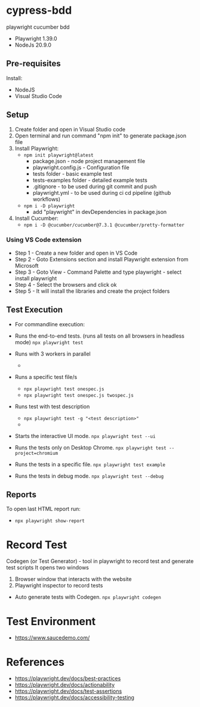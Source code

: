 # cypress-bdd
playwright cucumber bdd

- Playwright 1.39.0
- NodeJs 20.9.0

## Pre-requisites
Install:
- NodeJS
- Visual Studio Code
  
## Setup
1. Create folder and open in Visual Studio code
2. Open terminal and run command "npm init" to generate package.json file
3. Install Playwright:
   - ```npm init playwright@latest```
     - package.json - node project management file
     - playwright.config.js - Configuration file
     - tests folder -  basic example test
     - tests-examples folder - detailed example tests
     - .gitignore - to be used during git commit and push
     - playwright.yml - to be used during ci cd pipeline (github workflows)
   - ```npm i -D playwright```
     - add "playwright" in devDependencies in package.json
4. Install Cucumber:
   - ```npm i -D @cucumber/cucumber@7.3.1 @cucumber/pretty-formatter```                      

### Using VS Code extension 
- Step 1 - Create a new folder and open in VS Code
- Step 2 - Goto Extensions section and install Playwright extension from Microsoft
- Step 3 - Goto View - Command Palette and type playwright - select install playwright
- Step 4 - Select the browsers and click ok
- Step 5 - It will install the libraries and create the project folders

## Test Execution
- For commandline execution:
- Runs the end-to-end tests. (runs all tests on all browsers in headless mode)
  ```npx playwright test```
  
- Runs with 3 workers in parallel
  - ```npx playwright test --workers 3
    
- Runs a specific test file/s
  - ```npx playwright test onespec.js```
  - ```npx playwright test onespec.js twospec.js```

- Runs test with test description
  - ```npx playwright test -g "<test description>"```
  - 
- Starts the interactive UI mode.
  ```npx playwright test --ui```
  
- Runs the tests only on Desktop Chrome.
  ```npx playwright test --project=chromium```

- Runs the tests in a specific file.
  ```npx playwright test example```

- Runs the tests in debug mode.
  ```npx playwright test --debug```

## Reports
To open last HTML report run:
- ```npx playwright show-report```

# Record Test
Codegen (or Test Generator) - tool in playwright to record test and generate test scripts
It opens two windows
1. Browser window that interacts with the website
2. Playwright inspector to record tests
   
- Auto generate tests with Codegen.
  ```npx playwright codegen```

# Test Environment
- https://www.saucedemo.com/

# References
- https://playwright.dev/docs/best-practices
- https://playwright.dev/docs/actionability
- https://playwright.dev/docs/test-assertions
- https://playwright.dev/docs/accessibility-testing

